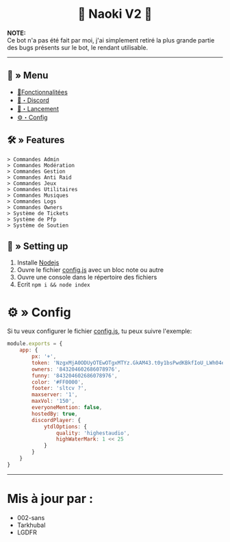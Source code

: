 <h1 align="center">
  🔗 Naoki V2 🚀
</h1>

**NOTE:** \
Ce bot n'a pas été fait par moi, j'ai simplement retiré la plus grande partie des bugs présents sur le bot, le rendant utilisable.

---
## <a id="menu"></a>🔱 » Menu

- [🔰Fonctionnalitées](#features)
- [🌌・Discord](https://discord.gg/nANSkCyehT)
- [🎉・Lancement](#setup)
- [⚙・Config](#config)

## <a id="features"></a>🛠 » Features

```
> Commandes Admin
> Commandes Modération
> Commandes Gestion
> Commandes Anti Raid
> Commandes Jeux
> Commandes Utilitaires
> Commandes Musiques
> Commandes Logs
> Commandes Owners
> Système de Tickets
> Système de Pfp
> Système de Soutien
```

## <a id="setup"></a> 📁 » Setting up 

1. Installe [Nodejs](https://nodejs.org/ko/blog/release/v16.19.0/)
2. Ouvre le fichier [config.js](https://github.com/002-sans/Naoki-Bot-Perso/blob/main/config.js) avec un bloc note ou autre
3. Ouvre une console dans le répertoire des fichiers
4. Ecrit `npm i && node index`

# <a id="config"></a>⚙ » Config

Si tu veux configurer le fichier [config.js](https://github.com/002-sans/Naoki-Bot-Perso/blob/main/config.js), tu peux suivre l'exemple:

```js
module.exports = {
    app: {
        px: '+',
        token: 'NzgxMjA0ODUyOTEwOTgxMTYz.GkAM43.t0y1bsPwdKBkfIoU_LWh04eOtNcekjPbCFwRz0',
        owners: '843204602686078976',
        funny: '843204602686078976',
        color: '#FF0000',
        footer: 'sltcv ?',
        maxserver: '1',
        maxVol: '150',
        everyoneMention: false,
        hostedBy: true,
        discordPlayer: {
            ytdlOptions: {
                quality: 'highestaudio',
                highWaterMark: 1 << 25
            }
        }
    }
}
```

---


# Mis à jour par :
- 002-sans
- Tarkhubal
- LGDFR
